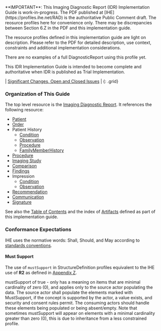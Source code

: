 <div markdown="1" class="stu-note">
**IMPORTANT**: This Imaging Diagnostic Report (IDR) Implementation Guide is work-in-progress. The PDF published at [IHE](https://profiles.ihe.net/RAD) is the authoritative Public Comment draft. The reosurce profiles here for convenience only. There may be discrepancies between Section 6.Z in the PDF and this implementation guide.

The resource profiles defined in this implementation guide are light on description. Please refer to the PDF for detailed description, use context, constraints and additional implementation considerations.

There are no examples of a full DiagnosticReport using this profile yet.

This IDR Implementation Guide is intended to become complete and authoritative when IDR is published as Trial Implementation.


| [Significant Changes, Open and Closed Issues](issues.html) |
{: .grid}

</div>

### Organization of This Guide

The top level resource is the [Imaging Diagnostic Report](StructureDefinition-imaging-diagnosticreport.html). It references the following resource:

- [Patient](StructureDefinition-idr-patient.html)
- [Order](StructureDefinition-imaging-service-request.html)
- Patient History
   - [Condition](StructureDefinition-idr-patient-history-condition.html)
   - [Observation](StructureDefinition-idr-patient-history-observation.html)
   - [Procedure](StructureDefinition-idr-patient-history-procedure.html)
   - [FamilyMemberHistory](StructureDefinition-idr-patient-history-family-member-history.html)
- [Procedure](StructureDefinition-idr-procedure.html)
- [Imaging Study](StructureDefinition-idr-imaging-study-in-imaging-report.html)
- [Comparison](StructureDefinition-idr-comparison-study.html)
- [Findings](StructureDefinition-idr-observation.html)
- Impression
   - [Condition](StructureDefinition-idr-impression-condition.html)
   - [Observation](StructureDefinition-idr-observation.html)
- [Recommendation](StructureDefinition-idr-recommendation-service-request.html)
- [Communication](StructureDefinition-idr-communication.html)
- [Signature](StructureDefinition-idr-signature-provenance.html)



<!-- This guide is organized into the following sections:

5. Other
   1. [Test Plan](testplan.html)
   1. [Changes to Other IHE Specifications](other.html)
   1. [Download and Analysis](download.html) -->

See also the [Table of Contents](toc.html) and the index of [Artifacts](artifacts.html) defined as part of this implementation guide.

### Conformance Expectations

IHE uses the normative words: Shall, Should, and May according to [standards conventions](https://profiles.ihe.net/GeneralIntro/ch-E.html).

#### Must Support

The use of ```mustSupport``` in StructureDefinition profiles equivalent to the IHE use of **R2** as defined in [Appendix Z](https://profiles.ihe.net/ITI/TF/Volume2/ch-Z.html#z.10-profiling-conventions-for-constraints-on-fhir).

mustSupport of true - only has a meaning on items that are minimal cardinality of zero (0), and applies only to the source actor populating the data. The source actor shall populate the elements marked with MustSupport, if the concept is supported by the actor, a value exists, and security and consent rules permit.
The consuming actors should handle these elements being populated or being absent/empty.
Note that sometimes mustSupport will appear on elements with a minimal cardinality greater than zero (0), this is due to inheritance from a less constrained profile.
